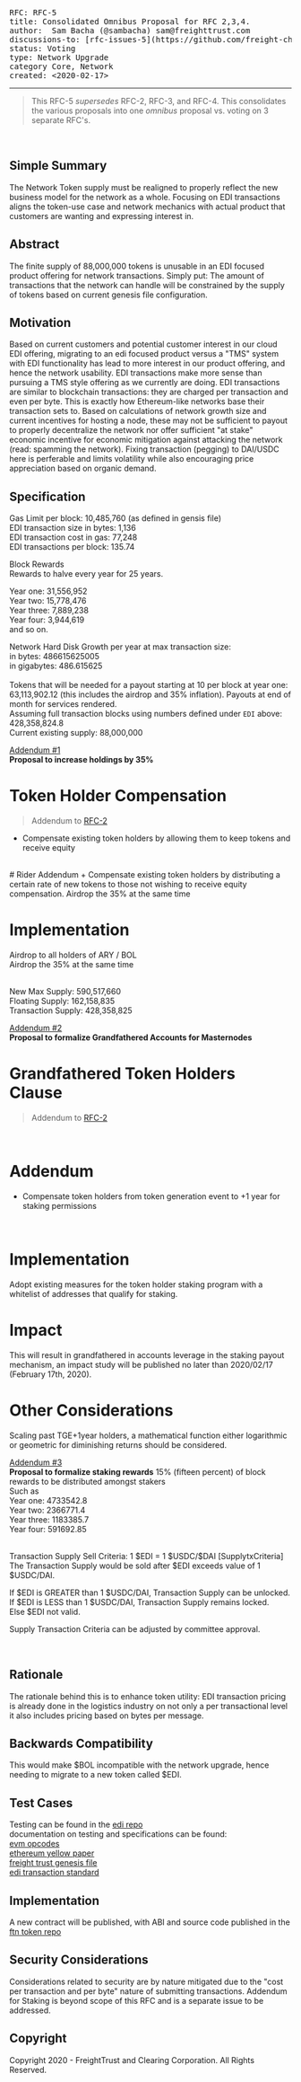 
<pre>
RFC: RFC-5
title: Consolidated Omnibus Proposal for RFC 2,3,4.
author:  Sam Bacha (@sambacha) sam@freighttrust.com
discussions-to: [rfc-issues-5](https://github.com/freight-chain/rfc/issues/5)
status: Voting
type: Network Upgrade
category Core, Network
created: <2020-02-17>
</pre>
---

>This RFC-5 *supersedes* RFC-2, RFC-3, and RFC-4. This consolidates the various proposals into one *omnibus* proposal vs. voting on 3 separate RFC's. 

<br>

## Simple Summary 
<!--"If you can't explain it simply, you don't understand it well enough." Provide a simplified and layman-accessible explanation of the RFC.-->
The Network Token supply must be realigned to properly reflect the new business model for the network as a whole. Focusing on EDI transactions aligns the token-use case and network mechanics with actual product that customers are wanting and expressing interest in.<br>

## Abstract 
The finite supply of 88,000,000 tokens is unusable in an EDI focused product offering for network transactions. Simply put: The amount of transactions that the network can handle will be constrained by the supply of tokens based on current genesis file configuration. <br>

## Motivation
Based on current customers and potential customer interest in our cloud EDI offering, migrating to an edi focused product versus a "TMS" system with EDI functionality has lead to more interest in our product offering, and hence the network usability. EDI transactions make more sense than pursuing a TMS style offering as we currently are doing. EDI transactions are similar to blockchain transactions: they are charged per transaction and even per byte. This is exactly how Ethereum-like networks base their transaction sets to. Based on calculations of network growth size and current incentives for hosting a node, these may not be sufficient to payout to properly decentralize the network nor offer sufficient "at stake" economic incentive for economic mitigation against attacking the network (read: spamming the network). Fixing transaction (pegging) to DAI/USDC here is perferable and limits volatility while also encouraging price appreciation based on organic demand. <br>

## Specification
Gas Limit per block: 10,485,760 (as defined in gensis file)<br>
EDI transaction size in bytes: 1,136<br>
EDI transaction cost in gas: 77,248<br>
EDI transactions per block: 135.74 <br>

Block Rewards<br>
Rewards to halve every year for 25 years.<br>

Year one: 31,556,952<br>
Year two: 15,778,476<br>
Year three: 7,889,238<br>
Year four: 3,944,619<br>
and so on.

Network Hard Disk Growth per year at max transaction size:<br>
in bytes: 486615625005<br>
in gigabytes: 486.615625<br>
<br>
Tokens that will be needed for a payout starting at 10 per block at year one: 63,113,902.12 (this includes the airdrop and 35% inflation). Payouts at end of month for services rendered. <br>
Assuming full transaction blocks using numbers defined under `EDI` above: 428,358,824.8<br>
Current existing supply: 88,000,000<br>

[Addendum #1](https://github.com/freight-chain/rfc/issues/2)<br>
**Proposal to increase holdings by 35%**<br>
# Token Holder Compensation<br>
> Addendum to [RFC-2](https://github.com/freight-chain/rfc/blob/master/rfcs/proposals/RFC-2-Network-Realignment.md) 
+ Compensate existing token holders by allowing them to keep tokens and receive equity
<br>
# Rider Addendum
+ Compensate existing token holders by distributing a certain rate of new tokens to those not wishing to receive equity compensation. Airdrop the 35% at the same time

<br>

# Implementation 
Airdrop to all holders of ARY / BOL<br>
Airdrop the 35% at the same time<br>

<br>
New Max Supply: 590,517,660<br>
Floating Supply: 162,158,835<br>
Transaction Supply: 428,358,825<br>

[Addendum #2](https://github.com/freight-chain/rfc/issues/2)<br>
**Proposal to formalize Grandfathered Accounts for Masternodes**<br>
# Grandfathered Token Holders Clause
> Addendum to [RFC-2](https://github.com/freight-chain/rfc/blob/master/rfcs/proposals/RFC-2-Network-Realignment.md) 

<br>

# Addendum
+ Compensate token holders from token generation event to +1 year for staking permissions
<br>

# Implementation 
Adopt existing measures for the token holder staking program with a whitelist of addresses that qualify for staking. 
<br>
# Impact
This will result in grandfathered in accounts leverage in the staking payout mechanism, an impact study will be published no later than 2020/02/17 (February 17th, 2020). 
<br>
# Other Considerations
Scaling past TGE+1year holders, a mathematical function either logarithmic or geometric for diminishing returns should be considered. 
<br>

[Addendum #3](#)<br>
**Proposal to formalize staking rewards**
15% (fifteen percent) of block rewards to be distributed amongst stakers 
<br>
Such as<br>
Year one: 4733542.8<br>
Year two: 2366771.4<br>
Year three: 1183385.7<br>
Year four: 591692.85<br>

<br>
Transaction Supply Sell Criteria: 1 $EDI = 1 $USDC/$DAI [SupplytxCriteria]<br>
The Transaction Supply would be sold after $EDI exceeds value of 1 $USDC/DAI.<br>

If $EDI is GREATER than 1 $USDC/DAI, Transaction Supply can be unlocked.<br>
If $EDI is LESS than 1 $USDC/DAI, Transaction Supply remains locked.<br>
Else $EDI not valid.<br>

Supply Transaction Criteria can be adjusted by committee approval. 

<br>

## Rationale
The rationale behind this is to enhance token utility: EDI transaction pricing is already done in the logistics industry on not only a per transactional level it also includes pricing based on bytes per message. 
<br>

## Backwards Compatibility
<!--All RFCs that introduce backwards incompatibilities must include a section describing these incompatibilities and their severity. The RFC must explain how the author proposes to deal with these incompatibilities. RFC submissions without a sufficient backwards compatibility treatise may be rejected outright.-->
This would make $BOL incompatible with the network upgrade, hence needing to migrate to a new token called $EDI. 
<br>
## Test Cases
<!--Test cases for an implementation are mandatory for RFCs that are affecting consensus changes. Other RFCs can choose to include links to test cases if applicable.-->
Testing can be found in the [edi repo](https://github.com/freight-chain/edi/testing)<br>
documentation on testing and specifications can be found:<br>
[evm opcodes](https://github.com/nsward/evm-opcodes)<br>
[ethereum yellow paper](http://gavwood.com/paper.pdf)<br>
[freight trust genesis file](https://github.com/freight-chain/node/blob/master/genesis.json)<br>
[edi transaction standard](https://gist.github.com/sambacha/3bccb5af0dc834254df0935ba9cedb9c)<br>

## Implementation<br>
A new contract will be published, with ABI and source code published in the [ftn token repo](https://github.com/freight-chain/network-token)
<br>
## Security Considerations
Considerations related to security are by nature mitigated due to the "cost per transaction and per byte" nature of submitting transactions. Addendum for Staking is beyond scope of this RFC and is a separate issue to be addressed. 
<br>
## Copyright
Copyright 2020 - FreightTrust and Clearing Corporation. All Rights Reserved. 
